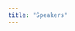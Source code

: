 ```yaml
---
title: "Speakers"
---
```

<style >
.speaker-mugshot {
max-height: 200px
}
</style>

<div class="index-key">
<div class="wrap2" >
<div class="index-key-box clear" >
<div class="index-key-right">
<ul class="clear">


</ul>
</div>
</div>
</div>
</div>
<div style="clear:both" ></div>

